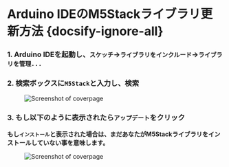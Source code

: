# Arduino IDEのM5Stackライブラリ更新方法 {docsify-ignore-all}



### 1. Arduino IDEを起動し、`スケッチ`->`ライブラリをインクルード`->`ライブラリを管理...`

### 2. 検索ボックスに`M5Stack`と入力し、検索

<figure class="thumbnails">
    <img src="assets/img/getting_started_pics/m5stack_core/get_started_with_arduino_m5core/mac/macOS_install_m5stack_lib.png" alt="Screenshot of coverpage" title="Cover page">
</figure>

### 3. もし以下のように表示されたら`アップデート`をクリック

**もし`インストール`と表示された場合は、まだあなたがM5Stackライブラリをインストールしていない事を意味します。**

<figure class="thumbnails">
    <img src="assets/img/getting_started_pics/m5stack_core/get_started_with_arduino_m5core/mac/macOS_search_m5stack.png" alt="Screenshot of coverpage" title="Cover page">
</figure>
